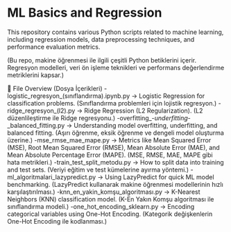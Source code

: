 # ML Basics and Regression
This repository contains various Python scripts related to machine learning, including regression models, data preprocessing techniques, and performance evaluation metrics.

(Bu repo, makine öğrenmesi ile ilgili çeşitli Python betiklerini içerir. Regresyon modelleri, veri ön işleme teknikleri ve performans değerlendirme metriklerini kapsar.)

📂 File Overview (Dosya İçerikleri)
-logistic_regresyon_(sınıflandırma).ipynb.py → Logistic Regression for classification problems. (Sınıflandırma problemleri için lojistik regresyon.)
-ridge_regresyon_(l2).py → Ridge Regression (L2 Regularization). (L2 düzenlileştirme ile Ridge regresyonu.)
-overfitting_-_underfitting_-_balanced_fitting.py → Understanding model overfitting, underfitting, and balanced fitting. (Aşırı öğrenme, eksik öğrenme ve dengeli model oluşturma üzerine.)
-mse_rmse_mae_mape.py → Metrics like Mean Squared Error (MSE), Root Mean Squared Error (RMSE), Mean Absolute Error (MAE), and Mean Absolute Percentage Error (MAPE). (MSE, RMSE, MAE, MAPE gibi hata metrikleri.)
-train_test_split_metodu.py → How to split data into training and test sets. (Veriyi eğitim ve test kümelerine ayırma yöntemi.)
-ml_algoritmalari_lazypredict.py → Using LazyPredict for quick ML model benchmarking. (LazyPredict kullanarak makine öğrenmesi modellerinin hızlı karşılaştırılması.)
-knn_en_yakin_komşu_algoritması.py → K-Nearest Neighbors (KNN) classification model. (K-En Yakın Komşu algoritması ile sınıflandırma modeli.)
-one_hot_encoding_sklearn.py → Encoding categorical variables using One-Hot Encoding. (Kategorik değişkenlerin One-Hot Encoding ile kodlanması.)

